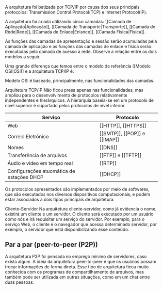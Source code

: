 A arquitetura foi batizada por TCP/IP por causa dos seus principais protocolos:
Transmission Control Protocol(TCP) e Internet Protocol(IP).

A arquitetura foi criada utilizando cinco camadas: [[Camada de Aplicação|Aplicação]], [[Camada de Transporte|Transporte]], [[Camada de Rede|Rede]], [[Camada de Enlace|Enlance]], [[Camada Física|Física]].

As funções das camadas de apresentação e sessão serão acumuladas pela camada de aplicação e as funções das camadas de enlace e física serão executadas pela camada de acesso à rede. Observe a relação entre os dois modelos a seguir.

Uma grande diferença que temos entre o modelo de referência [[Modelo OSI|OSI]] e a arquitetura TCP/IP é:

Modelo OSI
é baseado, principalmente, nas funcionalidades das camadas.

Arquitetura TCP/IP
Não ficou presa apenas nas funcionalidades, mas ampliou para o desenvolvimento de protocolos relativamente independentes e hierárquicos. A hierarquia baseia-se em um protocolo de nível superior é suportado pelos protocolos de nível inferior.

|Serviço| Protocolo | 
|---------| -------|
|Web| [[HTTP]], [[HTTPS]] |
|Correio Eletrônico| [[SMTP]], [[POP]] e [[IMAP]] |
|Nomes| [[DNS]] |
|Transferência de arquivos| [[FTP]] e [[TFTP]] |
|Áudio e vídeo em tempo real| [[RTP]] |
|Configurações atuomática de estações DHCP| [[DHCP]] |

Os protocolos apresentados são implementados por meio de softwares, que são executados nos diversos dispositivos computacionais, e podem estar associados a dois tipos principais de arquitetura:

Cliente-Servidor
Na arquitetura cliente-servidor, como já evidencia o nome, existirá um cliente e um servidor. O cliente será executado por um usuário como nós e irá requisitar um serviço do servidor. Por exemplo, para o serviço Web, o cliente é o navegador que acessa determinado servidor, por exemplo, o servidor que está disponibilizando esse conteúdo.

## Par a par (peer-to-peer (P2P))
A arquitetura P2P foi pensada no emprego mínimo de servidores, caso exista algum. A ideia da arquitetura peer-to-peer é que os usuários possam trocar informações de forma direta. Esse tipo de arquitetura ficou muito conhecida com os programas de compartilhamento de arquivos, mas também pode ser utilizada em outras situações, como em um chat entre duas pessoas.